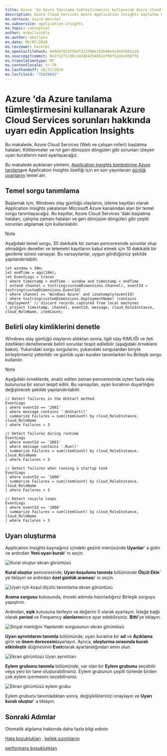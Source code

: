 ```yaml
---
title: Azure 'da Azure Tanılama tümleştirmesini kullanarak Azure Cloud Services sorunları hakkında uyarı Application Insights | Microsoft Docs
description: Azure Cloud Services Azure Application Insights başlatma hataları, Kilitlenmeler ve rol geri dönüşüm döngüleri gibi sorunları izleyin
ms.service: azure-monitor
ms.subservice: application-insights
ms.topic: conceptual
author: mrbullwinkle
ms.author: mbullwin
ms.date: 06/07/2018
ms.reviewer: harelbr
ms.openlocfilehash: b4404f033f5bdf221590e155640e4c0442601e18
ms.sourcegitcommit: 8e271271cd8c1434b4254862ef96f52a5a9567fb
ms.translationtype: MT
ms.contentlocale: tr-TR
ms.lasthandoff: 10/23/2019
ms.locfileid: "72820642"
---
```

# <a name="alert-on-issues-in-azure-cloud-services-using-the-azure-diagnostics-integration-with-azure-application-insights"></a>Azure 'da Azure tanılama tümleştirmesini kullanarak Azure Cloud Services sorunları hakkında uyarı edin Application Insights

Bu makalede, Azure Cloud Services (Web ve çalışan rolleri) başlatma hataları, Kilitlenmeler ve rol geri dönüşüm döngüleri gibi sorunları izleyen uyarı kurallarını nasıl ayarlayacağız.

Bu makalede açıklanan yöntem, [Application Insights tümleştirme Azure tanılama](https://azure.microsoft.com/blog/azure-diagnostics-integration-with-application-insights/)ve Application Insights özelliği için en son yayınlanan [günlük uyarılarını](https://azure.microsoft.com/blog/log-alerts-for-application-insights-preview/) temel alır.

## <a name="define-a-base-query"></a>Temel sorgu tanımlama

Başlamak için, Windows olay günlüğü olaylarını, izleme kayıtları olarak Application Insights yakalanan Microsoft Azure kanalından alan bir temel sorgu tanımlayacağız.
Bu kayıtlar, Azure Cloud Services 'daki başlatma hataları, çalışma zamanı hataları ve geri dönüşüm döngüleri gibi çeşitli sorunları algılamak için kullanılabilir.

> [!NOTE]
> Aşağıdaki temel sorgu, 30 dakikalık bir zaman penceresinde sorunlar olup olmadığını denetler ve telemetri kayıtlarını kabul etmek için 10 dakikalık bir gecikme süresi varsayar. Bu varsayılanlar, uygun gördüğünüz şekilde yapılandırılabilir.

```
let window = 30m;
let endTime = ago(10m);
let EventLogs = traces
| where timestamp > endTime - window and timestamp < endTime
| extend channel = tostring(customDimensions.Channel), eventId = tostring(customDimensions.EventId)
| where channel == 'Windows Azure' and isnotempty(eventId)
| where tostring(customDimensions.DeploymentName) !contains 'deployment' // discard records captured from local machines
| project timestamp, channel, eventId, message, cloud_RoleInstance, cloud_RoleName, itemCount;
```

## <a name="check-for-specific-event-ids"></a>Belirli olay kimliklerini denetle

Windows olay günlüğü olaylarını aldıktan sonra, ilgili olay KIMLIĞI ve ileti özellikleri denetlenerek belirli sorunlar tespit edilebilir (aşağıdaki örneklere bakın).
Yukarıdaki sorgu sorgularını, yukarıdaki sorgulardan biriyle birleştirmeniz yeterlidir ve günlük uyarı kuralını tanımlarken bu Birleşik sorgu kullanılır.

> [!NOTE]
> Aşağıdaki örneklerde, analiz edilen zaman penceresinde üçten fazla olay bulunursa bir sorun tespit edilir. Bu varsayılan, uyarı kuralının duyarlılığını değiştirecek şekilde yapılandırılabilir.

```
// Detect failures in the OnStart method
EventLogs
| where eventId == '2001'
| where message contains '.OnStart()'
| summarize Failures = sum(itemCount) by cloud_RoleInstance, cloud_RoleName
| where Failures > 3
```

```
// Detect failures during runtime
EventLogs
| where eventId == '2001'
| where message contains '.Run()'
| summarize Failures = sum(itemCount) by cloud_RoleInstance, cloud_RoleName
| where Failures > 3
```

```
// Detect failures when running a startup task
EventLogs
| where eventId == '1000'
| summarize Failures = sum(itemCount) by cloud_RoleInstance, cloud_RoleName
| where Failures > 3
```

```
// Detect recycle loops
EventLogs
| where eventId == '1006'
| summarize Failures = sum(itemCount) by cloud_RoleInstance, cloud_RoleName
| where Failures > 3
```

## <a name="create-an-alert"></a>Uyarı oluşturma

Application Insights kaynağınız içindeki gezinti menüsünde **Uyarılar**' a gidin ve ardından **Yeni uyarı kuralı**' nı seçin.

![Kural oluştur ekran görüntüsü](./media/proactive-cloud-services/001.png)

**Kural oluştur** penceresinde, **Uyarı koşulunu tanımla** bölümünde **Ölçüt Ekle**' ye tıklayın ve ardından **özel günlük araması**' nı seçin.

![Uyarı için koşul ölçütü tanımlama ekran görüntüsü](./media/proactive-cloud-services/002.png)

**Arama sorgusu** kutusunda, önceki adımda hazırladığınız Birleşik sorguyu yapıştırın.

Ardından, **eşik** kutusuna ilerleyin ve değerini 0 olarak ayarlayın. İsteğe bağlı olarak **period** ve Frequency **alanlarını**ince ayar edebilirsiniz.
**Bitti**’ye tıklayın.

![Sinyal mantığını Yapılandır sorgusunun ekran görüntüsü](./media/proactive-cloud-services/003.png)

**Uyarı ayrıntılarını tanımla** bölümünde, uyarı kuralına bir **ad** ve **Açıklama** girin ve **önem derecesini**ayarlayın.
Ayrıca, **oluşturma sırasında kuralı etkinleştir** düğmesinin **Evet**olarak ayarlandığından emin olun.

![Ekran görüntüsü Uyarı ayrıntıları](./media/proactive-cloud-services/004.png)

**Eylem grubunu tanımla** bölümünde, var olan bir **Eylem grubunu** seçebilir veya yeni bir tane oluşturabilirsiniz.
Eylem grubunun çeşitli türlerde birden çok eylem içermesini seçebilirsiniz.

![Ekran görüntüsü eylem grubu](./media/proactive-cloud-services/005.png)

Eylem grubunu tanımladıktan sonra, değişikliklerinizi onaylayın ve **Uyarı kuralı oluştur**' a tıklayın.

## <a name="next-steps"></a>Sonraki Adımlar

Otomatik algılama hakkında daha fazla bilgi edinin:

[Hata bozuklukları](../../azure-monitor/app/proactive-failure-diagnostics.md) , [bellek sızıntılarını](../../azure-monitor/app/proactive-potential-memory-leak.md)

[performans bozuklulıkları](../../azure-monitor/app/proactive-performance-diagnostics.md)

